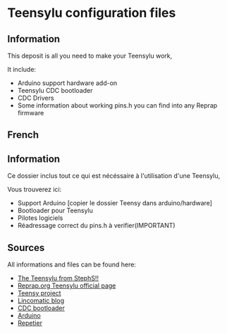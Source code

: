 Teensylu configuration files
========

Information
-------------------------
This deposit is all you need to make your Teensylu work,

It include:
* Arduino support hardware add-on
* Teensylu CDC bootloader
* CDC Drivers
* Some information about working pins.h you can find into any Reprap firmware









French
-------------------------

Information
-------------------------
Ce dossier inclus tout ce qui est nécéssaire à l'utilisation d'une Teensylu,

Vous trouverez ici:
* Support Arduino [copier le dossier Teensy dans arduino/hardware]
* Bootloader pour Teensylu
* Pilotes logiciels
* Réadressage correct du pins.h à verifier(IMPORTANT)

Sources
-------------------------
All informations and files can be found here:
* [The Teensylu from StephS!!](https://github.com/StephS/Teensylu)
* [Reprap.org Teensylu official page](http://reprap.org/wiki/Teensylu)
* [Teensy project](http://pjrc.com/)
* [Lincomatic blog](http://blog.lincomatic.com/?p=548)
* [CDC bootloader](https://github.com/sparkfun/32U4_Breakout_Board/tree/master/Bootloaders/CDC)
* [Arduino](http://www.arduino.cc/)
* [Repetier](http://www.repetier.com/)
